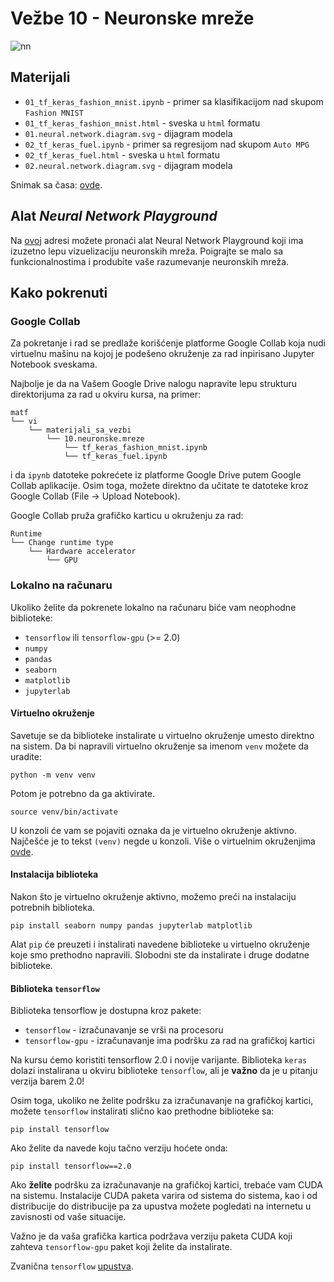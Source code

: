 # Vežbe 10 - Neuronske mreže

<img alt="nn" src="https://www.astroml.org/_images/fig_neural_network_1.png">

## Materijali

- `01_tf_keras_fashion_mnist.ipynb` - primer sa klasifikacijom nad skupom `Fashion MNIST`
- `01_tf_keras_fashion_mnist.html` - sveska u `html` formatu
- `01.neural.network.diagram.svg` - dijagram modela
- `02_tf_keras_fuel.ipynb` - primer sa regresijom nad skupom `Auto MPG`
- `02_tf_keras_fuel.html` - sveska u `html` formatu
- `02.neural.network.diagram.svg` - dijagram modela

Snimak sa časa: [ovde](https://www.youtube.com/watch?v=pNwMY9Xxm_M).

## Alat *Neural Network Playground*

Na [ovoj](https://playground.tensorflow.org/) adresi možete pronaći alat Neural Network Playground
koji ima izuzetno lepu vizuelizaciju neuronskih mreža. Poigrajte se malo sa funkcionalnostima
i produbite vaše razumevanje neuronskih mreža.

## Kako pokrenuti

### Google Collab

Za pokretanje i rad se predlaže korišćenje platforme Google Collab koja nudi virtuelnu
mašinu na kojoj je podešeno okruženje za rad inpirisano Jupyter Notebook sveskama.

Najbolje je da na Vašem Google Drive nalogu napravite lepu strukturu direktorijuma
za rad u okviru kursa, na primer:

```
matf
└── vi
    └── materijali_sa_vezbi
        └── 10.neuronske.mreze
            └── tf_keras_fashion_mnist.ipynb
            └── tf_keras_fuel.ipynb
```

i da `ipynb` datoteke pokrećete iz platforme Google Drive putem Google Collab aplikacije.
Osim toga, možete direktno da učitate te datoteke kroz Google Collab (File -> Upload Notebook).

Google Collab pruža grafičko karticu u okruženju za rad:
```
Runtime
└── Change runtime type
    └── Hardware accelerator
        └── GPU
```

### Lokalno na računaru

Ukoliko želite da pokrenete lokalno na računaru biće vam neophodne biblioteke:

- `tensorflow` ili `tensorflow-gpu` (>= 2.0)
- `numpy`
- `pandas`
- `seaborn`
- `matplotlib`
- `jupyterlab`

#### Virtuelno okruženje

Savetuje se da biblioteke instalirate u virtuelno okruženje umesto direktno na sistem.
Da bi napravili virtuelno okruženje sa imenom `venv` možete da uradite:

```
python -m venv venv
```

Potom je potrebno da ga aktivirate.

```
source venv/bin/activate
```

U konzoli će vam se pojaviti oznaka da je virtuelno okruženje aktivno. Najčešće je to tekst
`(venv)` negde u konzoli. Više o virtuelnim okruženjima [ovde](https://packaging.python.org/guides/installing-using-pip-and-virtual-environments/).

#### Instalacija biblioteka

Nakon što je virtuelno okruženje aktivno, možemo preći na instalaciju potrebnih biblioteka.

```
pip install seaborn numpy pandas jupyterlab matplotlib
```

Alat `pip` će preuzeti i instalirati navedene biblioteke u virtuelno okruženje koje smo
prethodno napravili. Slobodni ste da instalirate i druge dodatne biblioteke.

#### Biblioteka `tensorflow`

Biblioteka tensorflow je dostupna kroz pakete:
- `tensorflow` - izračunavanje se vrši na procesoru
- `tensorflow-gpu` - izračunavanje ima podršku za rad na grafičkoj kartici

Na kursu ćemo koristiti tensorflow 2.0 i novije varijante. Biblioteka
`keras` dolazi instalirana u okviru biblioteke `tensorflow`, ali je **važno**
da je u pitanju verzija barem 2.0!

Osim toga, ukoliko ne želite podršku za izračunavanje na grafičkoj kartici,
možete `tensorflow` instalirati slično kao prethodne biblioteke sa:

```
pip install tensorflow
```

Ako želite da navede koju tačno verziju hoćete onda:

```
pip install tensorflow==2.0
```

Ako **želite** podršku za izračunavanje na grafičkoj kartici, trebaće vam CUDA na sistemu.
Instalacije CUDA paketa varira od sistema do sistema, kao i od distribucije do distribucije
pa za upustva možete pogledati na internetu u zavisnosti od vaše situacije.

Važno je da vaša grafička kartica podržava verziju paketa CUDA koji zahteva `tensorflow-gpu`
paket koji želite da instalirate.

Zvanična `tensorflow` [upustva](https://www.tensorflow.org/install/gpu).
